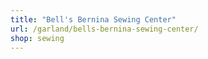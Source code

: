 ```yaml
---
title: "Bell's Bernina Sewing Center"
url: /garland/bells-bernina-sewing-center/
shop: sewing
---
```

